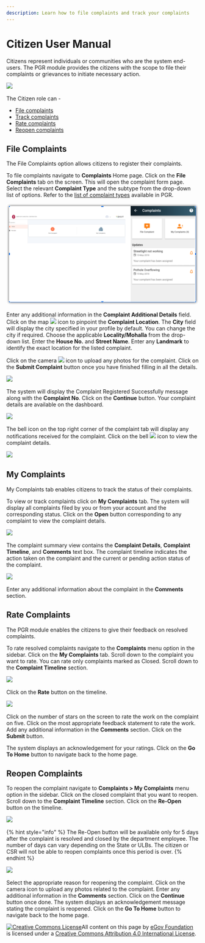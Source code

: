 ```yaml
---
description: Learn how to file complaints and track your complaints
---
```


# Citizen User Manual

Citizens represent individuals or communities who are the system end-users. The PGR module provides the citizens with the scope to file their complaints or grievances to initiate necessary action.

![](https://docs.google.com/drawings/u/0/d/sh9pHnY8TbVwce4nP-X_Sdg/image?w=425&h=214&rev=112&ac=1&parent=1pR9OLsrbm5UDtHSuq-Iv2BM78gUTwagbwGpCMGdeqrg)

The Citizen role can -

* [File complaints](https://app.gitbook.com/@egov-digit/s/external/understand-digit/product-user-guides/public-grievance/citizen-guide#file-complaints)
* [Track complaints](https://app.gitbook.com/@egov-digit/s/external/understand-digit/product-user-guides/public-grievance/citizen-guide#my-complaints)
* [Rate complaints](https://app.gitbook.com/@egov-digit/s/external/understand-digit/product-user-guides/public-grievance/citizen-guide#rate-complaints)
* [Reopen complaints](https://app.gitbook.com/@egov-digit/s/external/understand-digit/product-user-guides/public-grievance/citizen-guide#reopen-complaints)

## File Complaints

The File Complaints option allows citizens to register their complaints.

To file complaints navigate to **Complaints** Home page. Click on the **File Complaints** tab on the screen. This will open the complaint form page. Select the relevant **Complaint Type** and the subtype from the drop-down list of options. Refer to the [list of complaint types]() available in PGR.

![](../../../.gitbook/assets/image%20%2896%29.png)

Enter any additional information in the **Complaint Additional Details** field. Click on the map ![](https://lh6.googleusercontent.com/Tb0JpM-oURDy9qhH7F4LITbbrFVqAB8aWv69et5RaDEyzN4wLKA0KBGBGtcWXyn8xhwR9K0tf_9w3SKPhMu3_3go2w_KG3axcTko-OlvM7_ndMyKxnF2NNvnvXMnOjNjrNlEFm0_) icon to pinpoint the **Complaint Location**. The **City** field will display the city specified in your profile by default. You can change the city if required. Choose the applicable **Locality/Mohalla** from the drop-down list. Enter the **House No.** and **Street Name**. Enter any **Landmark** to identify the exact location for the listed complaint.

Click on the camera ![](https://lh5.googleusercontent.com/i3Z0ifdkN7rCTzGL4tuRylboF_6NII2XsA39nq8rjyODj70xnI6E8AacqgJ1yoOazCnti1BJzTXXOybYcGgXpEyiTsugTgx6s078mjLIXoneJ5P7MCMysdMhYDHHazmMcnN92-Qn) icon to upload any photos for the complaint. Click on the **Submit Complaint** button once you have finished filling in all the details.

![](https://lh3.googleusercontent.com/ben8tfc8Lp0Do6Pht3bRAVYFBvldAvmdg6nCHNy7SXM8vgKwDmiXT6sZ3wD00_REKLWJu8prNoefhBfPDxxtT-8A8p69N6pZxshMd8yET9JsGz7fSyvT1tz2YJlnBDlRmHdXDzZ3)

The system will display the Complaint Registered Successfully message along with the **Complaint No**. Click on the **Continue** button. Your complaint details are available on the dashboard.

![](https://lh6.googleusercontent.com/MsZIJ3A2-bTvvv_NpxWb3t3u6O9VbdnC_jcZV64AMOlBOHd6Q2l2dBsJo6Lp2cfCuC8z3GDPrUkwT68GfQnc8ls76GsoGeg1dCO48k4Shw0Tv69n-jWKD-5CN6pTwM1jabhtgCbk)

The bell icon on the top right corner of the complaint tab will display any notifications received for the complaint. Click on the bell ![](https://lh5.googleusercontent.com/vODtR2YU20TBPUG_0UJRjeh9gtAX7LKHP-dYrLbGuvz1d9VF2ZFcVoVvYKqjCxrP_TFcT0s4BhlSa1at8AvAjnH8Y0ez2L8ZKuVnH6VdaUNCqpk91VPxM0vYbexdz7jxk9g5rSSB) icon to view the complaint details.

![](https://lh4.googleusercontent.com/JsuSwZN1YEjovJ9Mezq5STjFjnB-KoMTc-bL3RlIZsYkccDYgMdzd48mtYXf0cNfzvtOc1gpkHT7KdVdZpfo1ZraW4A39P7WU-KGm99pQ9_flbuHvlOyJ-zeIKRbyjhmio3fhNE5)

## My Complaints

My Complaints tab enables citizens to track the status of their complaints.

To view or track complaints click on **My Complaints** tab. The system will display all complaints filed by you or from your account and the corresponding status. Click on the **Open** button corresponding to any complaint to view the complaint details.

![](https://lh6.googleusercontent.com/Qrp5X0sRtvLoRYpWhrwGJqbiNIFcDBrwykegC3IbeUbryJrF2uGYUJZJvcAplJuYzqSFDiU8pMB0IKW_LG6W238LwCqpwixImfLBP6l0FLR6M1wyZVC-0JkDYbdmODmFCw3p0tnE)

The complaint summary view contains the **Complaint Details**, **Complaint Timeline**, and **Comments** text box. The complaint timeline indicates the action taken on the complaint and the current or pending action status of the complaint.

![](https://lh6.googleusercontent.com/sCstNQhHsU_4VSjNaeNShwwlWP9JVv_hRyB4SJ9POwUqROVSnMYPgSqcKcsWvPtN-Y_UJP0okQ5xGlkTqsb0Mp6TET-E60tkOZVPUYwoSqpt2LrIziZmNKIHulAbuMj-yfp3VDKn)

Enter any additional information about the complaint in the **Comments** section.

## Rate Complaints

The PGR module enables the citizens to give their feedback on resolved complaints.

To rate resolved complaints navigate to the **Complaints** menu option in the sidebar. Click on the **My Complaints** tab. Scroll down to the complaint you want to rate. You can rate only complaints marked as Closed. Scroll down to the **Complaint Timeline** section.

![](https://lh4.googleusercontent.com/YrDkHeVMyf8WdXykJ8oEkQbX43nhn4u2g7Zvmfh1FXNvCHJrkj2eS6bCgeOL1ZC5vRM9YN6Z3XmYu4BWd55GaUI854VkF_09bDOjjkoIvR5nwn7Swl4g7zI4tHVEHXPxzYRIIREb)

Click on the **Rate** button on the timeline.

![](https://lh5.googleusercontent.com/TI3k2EiJUD0lB5zwTqKtgFYn5VVJQwRtcMpQBaUC6y9Z7Fcg4OJrTm42S0iO9qTVBBzgfDTcu0C5qarsgzthwRvEzzrM2KOnbt6CLNWAUyOy48COADImO-haH_EDM_vLbpsxO1dZ)

Click on the number of stars on the screen to rate the work on the complaint on five. Click on the most appropriate feedback statement to rate the work. Add any additional information in the **Comments** section. Click on the **Submit** button.

The system displays an acknowledgement for your ratings. Click on the **Go To Home** button to navigate back to the home page.

## Reopen Complaints

To reopen the complaint navigate to **Complaints &gt; My Complaints** menu option in the sidebar. Click on the closed complaint that you want to reopen. Scroll down to the **Complaint Timeline** section. Click on the **Re-Open** button on the timeline.

![](https://lh6.googleusercontent.com/4wAdWqA_U-UpkWgBFt9Nfqz25_SMQskdaBrclRtRd6tSOei5sj3TqrLH96kViDib4X9QFEnd7mzxMl-FzDJK7k1K-ENldTmt8dfTwidrDmNZdusuZM5zE19c2sGoXEJ3Wu-RAnMo)

{% hint style="info" %}
The Re-Open button will be available only for 5 days after the complaint is resolved and closed by the department employee. The number of days can vary depending on the State or ULBs. The citizen or CSR will not be able to reopen complaints once this period is over.
{% endhint %}

![](https://lh6.googleusercontent.com/_0q7cIz6f_poIUNzZTFJkEESK1JN0fgO7urTnmndOvypUh85LnR8A7i01HWSVt_YoWgqMfEgnfzKvE2_Jf-9Z3UNhg5X2he4-B1VpHov7zURq-o8krkYSnjS321n2_8C1L15hsJi)

Select the appropriate reason for reopening the complaint. Click on the camera icon to upload any photos related to the complaint. Enter any additional information in the **Comments** section. Click on the **Continue** button once done. The system displays an acknowledgement message stating the complaint is reopened. Click on the **Go To Home** button to navigate back to the home page.

 [![Creative Commons License](https://i.creativecommons.org/l/by/4.0/80x15.png)](http://creativecommons.org/licenses/by/4.0/)All content on this page by [eGov Foundation ](https://egov.org.in/)is licensed under a [Creative Commons Attribution 4.0 International License](http://creativecommons.org/licenses/by/4.0/).

